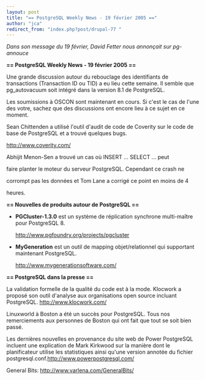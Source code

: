 ```yaml
---
layout: post
title: "== PostgreSQL Weekly News - 19 février 2005 =="
author: "jca"
redirect_from: "index.php?post/drupal-77 "
---
```



<p><em>Dans son message du 19 février, David Fetter nous annonçait sur pg-annouce</em></p>

<p><strong>== PostgreSQL Weekly News - 19 février 2005 ==</strong></p>

<p>Une grande discussion autour du rebouclage des identifiants de transactions (Transaction ID ou TID) a eu lieu cette semaine. Il semble que pg_autovacuum soit intégré dans la version 8.1 de PostgreSQL.</p>

<p>Les soumissions à OSCON sont maintenant en cours. Si c'est le cas de l'une des votre, sachez que des discussions ont encore lieu à ce sujet en ce moment.</p>

<p>Sean Chittenden a utilisé l'outil d'audit de code de Coverity sur le code de base de PostgreSQL et a trouvé quelques bugs.

<a href="http://www.coverity.com/">http://www.coverity.com/<br />

</a></p>

<p>Abhijit Menon-Sen a trouvé un cas où INSERT ... SELECT ... peut

faire planter le moteur du serveur PostgreSQL. Cependant ce crash ne

corrompt pas les données et Tom Lane a corrigé ce point en moins de 4

heures.</p>

<!--more-->


<strong>== Nouvelles de produits autour de PostgreSQL ==</strong>

<ul>

<li><strong>PGCluster-1.3.0</strong> est un système de réplication synchrone multi-maître pour PostgreSQL 8.

<a href="http://www.pgfoundry.org/projects/pgcluster">http://www.pgfoundry.org/projects/pgcluster</a></li>

<li><strong>MyGeneration</strong> est un outil de mapping objet/relationnel qui supportant maintenant PostgreSQL.

<a href="http://www.mygenerationsoftware.com/">http://www.mygenerationsoftware.com/</a></li>

</ul>

<p><strong>== PostgreSQL dans la presse ==</strong></p>

<p>

La validation formelle de la qualité du code est à la mode. Klocwork a proposé son outil d'analyse aux organisations open source incluant PostgreSQL. <a href="http://www.klocwork.com/">http://www.klocwork.com/</a></p>

<p>

Linuxworld à Boston a été un succès pour PostgreSQL. Tous nos remerciements aux personnes de Boston qui ont fait que tout se soit bien passé.

</p>

<p>Les dernières nouvelles en provenance du site web de Power PostgreSQL incluent une explication de Mark Kirkwood sur la manière dont le planificateur utilise les statistiques ainsi qu'une version annotée du fichier postgresql.conf.<a href="http://www.powerpostgresql.com/">http://www.powerpostgresql.com/</a>

</p>

<p>

General Bits: <a href="http://www.varlena.com/GeneralBits/">http://www.varlena.com/GeneralBits/</a>

</p>